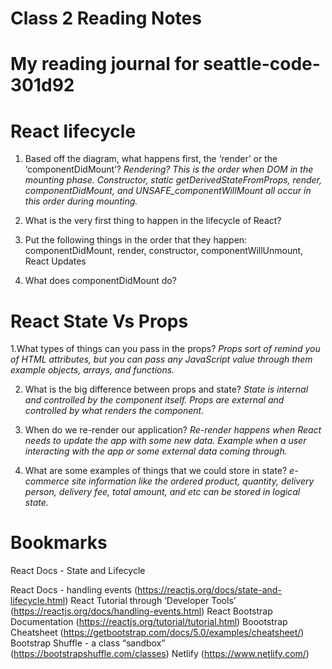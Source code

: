 # Class 2 Reading Notes

# My reading journal for seattle-code-301d92

# React lifecycle

1. Based off the diagram, what happens first, the ‘render’ or the ‘componentDidMount’? *Rendering? This is the order when DOM in the mounting phase.  Constructor, static getDerivedStateFromProps, render, componentDidMount, and UNSAFE_componentWillMount all occur in this order during mounting.*

2. What is the very first thing to happen in the lifecycle of React? 

3. Put the following things in the order that they happen: componentDidMount, render, constructor, componentWillUnmount, React Updates

4. What does componentDidMount do?

# React State Vs Props

1.What types of things can you pass in the props? *Props sort of remind you of HTML attributes, but you can pass any JavaScript value through them example objects, arrays, and functions.*

2. What is the big difference between props and state? *State is internal and controlled by the component itself. Props are external and controlled by what renders the component.*
 
3. When do we re-render our application? *Re-render happens when React needs to update the app with some new data. Example when a user interacting with the app or some external data coming through.*

4. What are some examples of things that we could store in state? *e-commerce site information like the ordered product, quantity, delivery person, delivery fee, total amount, and etc can be stored in logical state.*

# Bookmarks 

React Docs - State and Lifecycle

React Docs - handling events
(https://reactjs.org/docs/state-and-lifecycle.html)
React Tutorial through ‘Developer Tools’
(https://reactjs.org/docs/handling-events.html)
React Bootstrap Documentation
(https://reactjs.org/tutorial/tutorial.html)
Boootstrap Cheatsheet
(https://getbootstrap.com/docs/5.0/examples/cheatsheet/)
Bootstrap Shuffle - a class “sandbox”
(https://bootstrapshuffle.com/classes)
Netlify
(https://www.netlify.com/)




